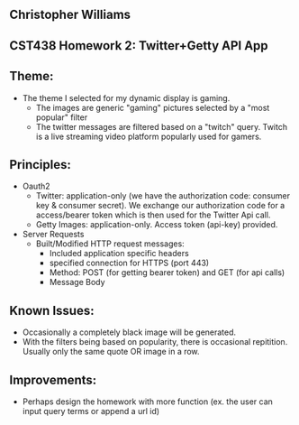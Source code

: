 ## Christopher Williams
## CST438 Homework 2: Twitter+Getty API App

## Theme:
* The theme I selected for my dynamic display is gaming. 
    * The images are generic "gaming" pictures selected by a "most popular" filter
    * The twitter messages are filtered based on a "twitch" query. Twitch is a live streaming video platform popularly used for gamers. 
    
## Principles:
* Oauth2
   * Twitter: application-only (we have the authorization code: consumer key & consumer secret). We exchange our authorization code
   for a access/bearer token which is then used for the Twitter Api call.
   * Getty Images: application-only. Access token (api-key) provided. 
* Server Requests
   * Built/Modified HTTP request messages:
      * Included application specific headers
      * specified connection for HTTPS (port 443)
      * Method: POST (for getting bearer token) and GET (for api calls)
      * Message Body
    
## Known Issues:
   * Occasionally a completely black image will be generated.
   * With the filters being based on popularity, there is occasional repitition. Usually only the same quote OR image in a row.
    
    
## Improvements:
   * Perhaps design the homework with more function (ex. the user can input query terms or append a url id)
